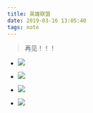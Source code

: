 ```yaml
---
title: 英雄联盟
date: 2019-03-16 13:05:40
tags: note
---
```


> 再见！！！


- ![](https://beer-1256523277.cos.ap-shanghai.myqcloud.com/beer/blog/2019031601.png
)

- ![](https://beer-1256523277.cos.ap-shanghai.myqcloud.com/beer/blog/2019031602.png
)

- ![](https://beer-1256523277.cos.ap-shanghai.myqcloud.com/beer/blog/2019031603.png
)

- ![](https://beer-1256523277.cos.ap-shanghai.myqcloud.com/beer/blog/2019031604.png
)
